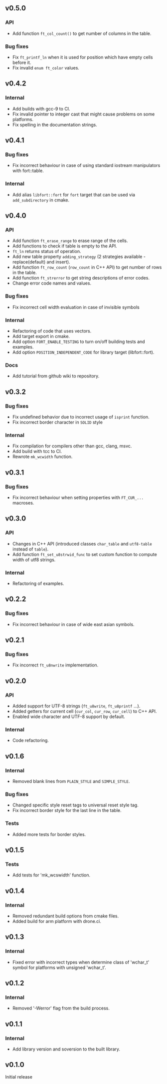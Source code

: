 ## v0.5.0

### API

- Add function `ft_col_count()` to get number of columns in the table.

### Bug fixes

- Fix `ft_printf_ln` when it is used for position which have empty cells before it.
- Fix invalid `enum ft_color` values.

## v0.4.2

### Internal

- Add builds with gcc-9 to CI.
- Fix invalid pointer to integer cast that might cause problems on some platforms.
- Fix spelling in the documentation strings.

## v0.4.1

### Bug fixes

- Fix incorrect behaviour in case of using standard iostream manipulators with fort::table.

### Internal

- Add alias `libfort::fort` for `fort` target that can be used via `add_subdirectory` in cmake.

## v0.4.0

### API

- Add function `ft_erase_range` to erase range of the cells.
- Add functions to check if table is empty to the API.
- `ft_ln` returns status of operation.
- Add new table property `adding_strategy` (2 strategies available - replace(default) and insert).
- Add function `ft_row_count` (`row_count` in C++ API) to get number of rows in the table.
- Add function `ft_strerror` to get string descriptions of error codes.
- Change error code names and values.

### Bug fixes

- Fix incorrect cell width evaluation in case of invisible symbols

### Internal

- Refactoring of code that uses vectors.
- Add target export in cmake.
- Add option `FORT_ENABLE_TESTING` to turn on/off building tests and examples.
- Add option `POSITION_INDEPENDENT_CODE` for library target (libfort::fort).

### Docs

- Add tutorial from github wiki to repository.

## v0.3.2

### Bug fixes

- Fix undefined behavior due to incorrect usage of `isprint` function.
- Fix incorrect border character in `SOLID` style

### Internal

- Fix compilation for compilers other than gcc, clang, msvc.
- Add build with tcc to CI.
- Rewrote `mk_wcwidth` function.

## v0.3.1

### Bug fixes

- Fix incorrect behaviour when setting properties with `FT_CUR_...` macroses.

## v0.3.0

### API

- Changes in C++ API (introduced classes `char_table` and `utf8-table` instead of `table`).
- Add function `ft_set_u8strwid_func` to set custom function to compute width of utf8 strings.

### Internal

- Refactoring of examples.

## v0.2.2

### Bug fixes

- Fix incorrect behaviour in case of wide east asian symbols.

## v0.2.1

### Bug fixes

- Fix incorrect `ft_u8nwrite` implementation.

## v0.2.0

### API

- Added support for UTF-8 strings (`ft_u8write`, `ft_u8printf` ...).
- Added getters for current cell (`cur_col`, `cur_row`, `cur_cell`) to C++ API.
- Enabled wide character and UTF-8 support by default.

### Internal

- Code refactoring.

## v0.1.6

### Internal

- Removed blank lines from `PLAIN_STYLE` and `SIMPLE_STYLE`.

### Bug fixes

- Changed specific style reset tags to universal reset style tag.
- Fix incorrect border style for the last line in the table.

### Tests

- Added more tests for border styles.

## v0.1.5

### Tests

- Add tests for 'mk_wcswidth' function.

## v0.1.4

### Internal

- Removed redundant build options from cmake files.
- Added build for arm platform with drone.ci.

## v0.1.3

### Internal

- Fixed error with incorrect types when determine class of 'wchar_t' symbol for platforms with unsigned 'wchar_t'.

## v0.1.2

### Internal

- Removed '-Werror' flag from the build process.

## v0.1.1

### Internal

- Add library version and soversion to the built library.

## v0.1.0

Initial release
